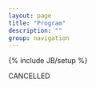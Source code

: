 ```yaml
---
layout: page
title: "Program"
description: ""
group: navigation
---
```

{% include JB/setup %}

CANCELLED
